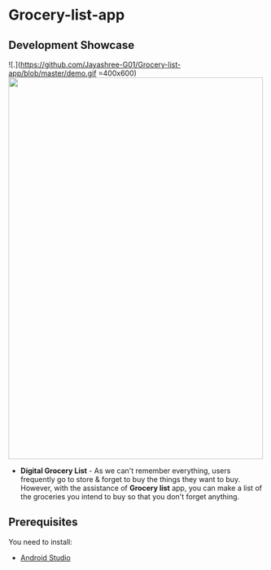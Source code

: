 # Grocery-list-app
 ## Development Showcase
![.](https://github.com/Jayashree-G01/Grocery-list-app/blob/master/demo.gif =400x600)
<img src="https://github.com/Jayashree-G01/Grocery-list-app/blob/master/demo.gif" width="500" height="750" />

- <b>Digital Grocery List</b> - As we can't remember everything, users frequently go to store & forget to buy the things they want to buy. However, with the assistance of <b>Grocery list</b> app, you can make a list of the groceries you intend to buy so that you don't forget anything.

Prerequisites
------------
You need to install:
- [Android Studio](https://www.geeksforgeeks.org/guide-to-install-and-set-up-android-studio/)
